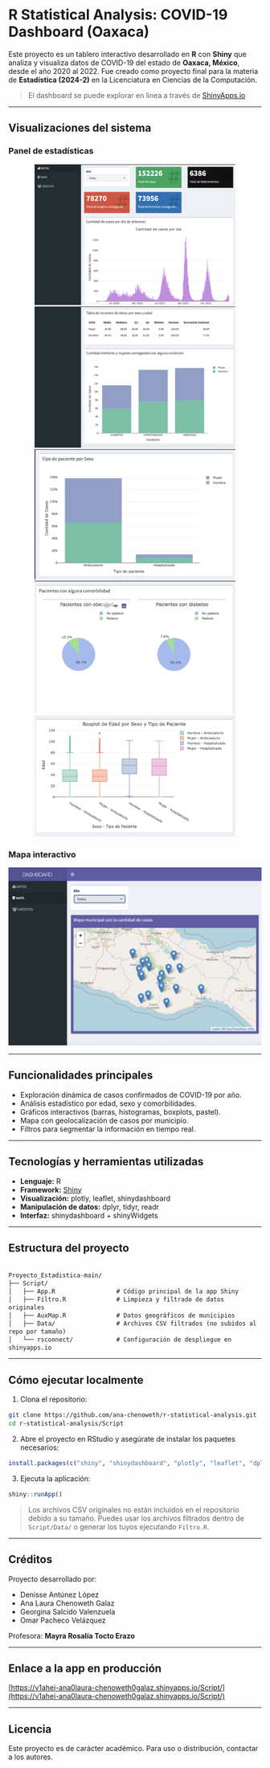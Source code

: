 
# R Statistical Analysis: COVID-19 Dashboard (Oaxaca)

Este proyecto es un tablero interactivo desarrollado en **R** con **Shiny** que analiza y visualiza datos de COVID-19 del estado de **Oaxaca, México**, desde el año 2020 al 2022. Fue creado como proyecto final para la materia de **Estadística (2024-2)** en la Licenciatura en Ciencias de la Computación.

> El dashboard se puede explorar en línea a través de [ShinyApps.io](https://v1ahei-ana0laura-chenoweth0galaz.shinyapps.io/Script/)

---


## Visualizaciones del sistema

### Panel de estadísticas
<p align="center">
    <img src="assets/stats_panel1.png" alt="Panel estadístico" width="400">
    <img src="assets/stats_panel2.png" alt="Diagrama de Barras" width="400">
    <img src="assets/stats_panel3.png" alt="Diagrama de Barras por Sexo" width="400">
    <img src="assets/stats_panel4.png" alt="Diagrama Pastel" width="400">
    <img src="assets/stats_panel5.png" alt="Diagrama Cajas" width="400">
</p>


### Mapa interactivo

![Mapa de casos](assets/mapa_casos.png)

---

## Funcionalidades principales

- Exploración dinámica de casos confirmados de COVID-19 por año.
- Análisis estadístico por edad, sexo y comorbilidades.
- Gráficos interactivos (barras, histogramas, boxplots, pastel).
- Mapa con geolocalización de casos por municipio.
- Filtros para segmentar la información en tiempo real.

---

## Tecnologías y herramientas utilizadas

- **Lenguaje:** R
- **Framework:** [Shiny](https://shiny.rstudio.com/)
- **Visualización:** plotly, leaflet, shinydashboard
- **Manipulación de datos:** dplyr, tidyr, readr
- **Interfaz:** shinydashboard + shinyWidgets

---

## Estructura del proyecto

```

Proyecto_Estadistica-main/
├── Script/
│   ├── App.R                 # Código principal de la app Shiny
│   ├── Filtro.R              # Limpieza y filtrado de datos originales
│   ├── AuxMap.R              # Datos geográficos de municipios
│   ├── Data/                 # Archivos CSV filtrados (no subidos al repo por tamaño)
│   └── rsconnect/            # Configuración de despliegue en shinyapps.io

```

---

## Cómo ejecutar localmente

1. Clona el repositorio:

```bash
git clone https://github.com/ana-chenoweth/r-statistical-analysis.git
cd r-statistical-analysis/Script
```

2. Abre el proyecto en RStudio y asegúrate de instalar los paquetes necesarios:

```r
install.packages(c("shiny", "shinydashboard", "plotly", "leaflet", "dplyr", "tidyr", "readr", "shinythemes", "shinyWidgets"))
```

3. Ejecuta la aplicación:

```r
shiny::runApp()
```

> Los archivos CSV originales no están incluidos en el repositorio debido a su tamaño. Puedes usar los archivos filtrados dentro de `Script/Data/` o generar los tuyos ejecutando `Filtro.R`.

---

## Créditos

Proyecto desarrollado por:

- Denisse Antúnez López 
- Ana Laura Chenoweth Galaz  
- Georgina Salcido Valenzuela  
- Omar Pacheco Velázquez  

Profesora: **Mayra Rosalía Tocto Erazo**

---

## Enlace a la app en producción

[https://v1ahei-ana0laura-chenoweth0galaz.shinyapps.io/Script/](https://v1ahei-ana0laura-chenoweth0galaz.shinyapps.io/Script/)

---

## Licencia

Este proyecto es de carácter académico. Para uso o distribución, contactar a los autores.
